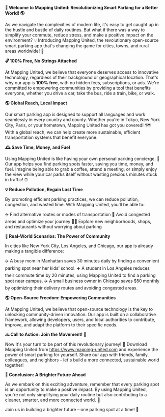 **🚀 Welcome to Mapping United: Revolutionizing Smart Parking for a Better World! 🌎**

As we navigate the complexities of modern life, it's easy to get caught up in the hustle and bustle of daily routines. But what if there was a way to simplify your commute, reduce stress, and make a positive impact on the environment? 💡 Introducing Mapping United, the revolutionary open-source smart parking app that's changing the game for cities, towns, and rural areas worldwide! 🌟

**🔓 100% Free, No Strings Attached**

At Mapping United, we believe that everyone deserves access to innovative technology, regardless of their background or geographical location. That's why our app is **100% free**, with no hidden fees, subscriptions, or ads. We're committed to empowering communities by providing a tool that benefits everyone, whether you drive a car, take the bus, ride a train, bike, or walk.

**🌎 Global Reach, Local Impact**

Our smart parking app is designed to support all languages and work seamlessly in every country and county. Whether you're in Tokyo, New York City, Paris, or your hometown, Mapping United has got you covered! 🗺️ With a global reach, we can help create more sustainable, efficient transportation systems that benefit everyone.

**🕰️ Save Time, Money, and Fuel**

Using Mapping United is like having your own personal parking concierge. 💼 Our app helps you find parking spots faster, saving you time, money, and fuel. Imagine being able to grab a coffee, attend a meeting, or simply enjoy the view while your car parks itself without wasting precious minutes stuck in traffic! ⏰

**💡 Reduce Pollution, Regain Lost Time**

By promoting efficient parking practices, we can reduce pollution, congestion, and wasted time. With Mapping United, you'll be able to:

✈️ Find alternative routes or modes of transportation
🚗 Avoid congested areas and optimize your journey
🏃‍♂️ Explore new neighborhoods, shops, and restaurants without worrying about parking

**🌟 Real-World Scenarios: The Power of Community**

In cities like New York City, Los Angeles, and Chicago, our app is already making a tangible difference:

✈️ A busy mom in Manhattan saves 30 minutes daily by finding a convenient parking spot near her kids' school.
✈️ A student in Los Angeles reduces their commute time by 20 minutes, using Mapping United to find a parking spot near campus.
✈️ A small business owner in Chicago saves $50 monthly by optimizing their delivery routes and avoiding congested areas.

**🌎 Open-Source Freedom: Empowering Communities**

At Mapping United, we believe that open-source technology is the key to unlocking community-driven innovation. Our app is built on a collaborative framework, allowing developers, users, and local authorities to contribute, improve, and adapt the platform to their specific needs.

**🔜 Call to Action: Join the Movement! 🌟**

Now it's your turn to be part of this revolutionary journey! 🚀 Download Mapping United from https://www.mapping-united.com and experience the power of smart parking for yourself. Share our app with friends, family, colleagues, and neighbors – let's build a more connected, sustainable world together!

**🎉 Conclusion: A Brighter Future Ahead**

As we embark on this exciting adventure, remember that every parking spot is an opportunity to make a positive impact. By using Mapping United, you're not only simplifying your daily routine but also contributing to a cleaner, smarter, and more connected world. 🌟

Join us in building a brighter future – one parking spot at a time! 💫